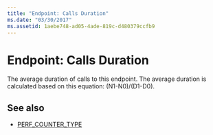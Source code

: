 ```yaml
---
title: "Endpoint: Calls Duration"
ms.date: "03/30/2017"
ms.assetid: 1aebe748-ad05-4ade-819c-d480379ccfb9
---
```

# Endpoint: Calls Duration

The average duration of calls to this endpoint.  The average duration is calculated based on this equation: (N1-N0)/(D1-D0).  
  
## See also

- [PERF_COUNTER_TYPE](/previous-versions/windows/it-pro/windows-server-2003/cc740048(v=ws.10))

